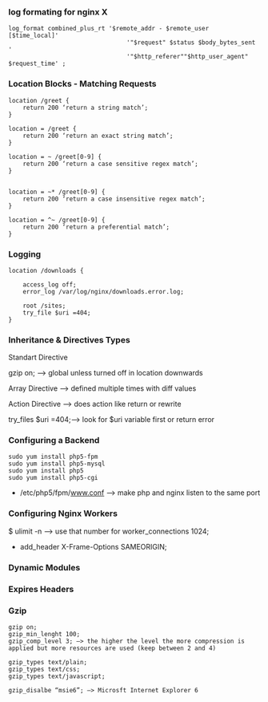 ### log formating for nginx X
```
log_format combined_plus_rt '$remote_addr - $remote_user [$time_local]'
                                 '"$request" $status $body_bytes_sent '
                                 '"$http_referer""$http_user_agent" $request_time' ;
```

### Location Blocks - Matching Requests 
```
location /greet {
	return 200 ‘return a string match’;
}

location = /greet {
	return 200 ‘return an exact string match’;
}

location = ~ /greet[0-9] {
	return 200 ‘return a case sensitive regex match’;
}


location = ~* /greet[0-9] {
	return 200 ‘return a case insensitive regex match’;
}

location = ^~ /greet[0-9] {
	return 200 ‘return a preferential match’;
}
```

### Logging
```
location /downloads {

	access_log off;
	error_log /var/log/nginx/downloads.error.log;

	root /sites;
	try_file $uri =404;
}
```

### Inheritance & Directives Types 

Standart Directive

gzip on; —> global unless turned off in location downwards 

Array Directive —> defined multiple times with diff values 

Action Directive —> does action like return or rewrite 

try_files $uri =404;—> look for $uri variable first or return error

### Configuring a Backend 
```
sudo yum install php5-fpm 
sudo yum install php5-mysql
sudo yum install php5
sudo yum install php5-cgi
```
- /etc/php5/fpm/www.conf —> make php and nginx listen to the same port 

### Configuring Nginx Workers 

$ ulimit -n —> use that number for worker_connections 1024; 

- add_header X-Frame-Options SAMEORIGIN; 

### Dynamic Modules 

### Expires Headers 

### Gzip
```
gzip on;
gzip_min_lenght 100;
gzip_comp_level 3; —> the higher the level the more compression is applied but more resources are used (keep between 2 and 4)

gzip_types text/plain;
gzip_types text/css;
gzip_types text/javascript;

gzip_disalbe “msie6”; —> Microsft Internet Explorer 6 
```